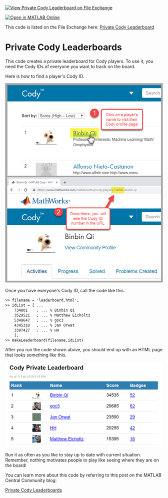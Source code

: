 [![View Private Cody Leaderboard on File Exchange](https://www.mathworks.com/matlabcentral/images/matlab-file-exchange.svg)](https://www.mathworks.com/matlabcentral/fileexchange/70197-private-cody-leaderboard)

[![Open in MATLAB Online](https://www.mathworks.com/images/responsive/global/open-in-matlab-online.svg)](https://matlab.mathworks.com/open/github/v1?repo=mathworks/Private-Cody-Leaderboards&project=PrivateCodyLeaderboards.prj&file=code/doc/GettingStarted.mlx)

This code is listed on the File Exchange here:
[Private Cody Leaderboard](https://www.mathworks.com/matlabcentral/fileexchange/70197-private-cody-leaderboard)

# Private Cody Leaderboards

This code creates a private leaderboard for Cody players. To use it, you need the Cody IDs of everyone you want to track on the board.

Here is how to find a player's Cody ID.

![How to find the Cody ID](img/finding_cody_id.png)

Once you have everyone's Cody ID, call the code like this.

```
>> filename = 'leaderboard.html';
>> idList = [ ...
    734801    ; ... % Binbin Qi
    3529521   ; ... % Matthew Eicholtz
    5349647   ; ... % goc3
    4345310   ; ... % Jan Orwat
    3397427   ; ... % HH
    ];
>> makeLeaderboard(filename,idList)
```

After you run the code shown above, you should end up with an HTML page that looks something like this.

![Example Leaderboard](img/leaderboard.png)

Run it as often as you like to stay up to date with current situation. Remember, nothing motivates people to play like seeing where they are on the board!

You can learn more about this code by referring to this post on the MATLAB Central Community blog:

[Private Cody Leaderboards](https://blogs.mathworks.com/community/2019/04/08/private-cody-leaderboards/)

